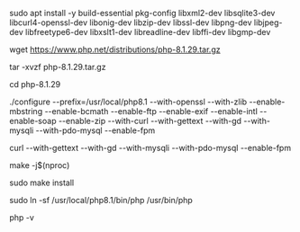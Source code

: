 sudo apt install -y build-essential pkg-config libxml2-dev libsqlite3-dev libcurl4-openssl-dev libonig-dev libzip-dev libssl-dev libpng-dev libjpeg-dev libfreetype6-dev libxslt1-dev libreadline-dev libffi-dev libgmp-dev


wget https://www.php.net/distributions/php-8.1.29.tar.gz


tar -xvzf php-8.1.29.tar.gz


cd php-8.1.29


./configure --prefix=/usr/local/php8.1 --with-openssl --with-zlib --enable-mbstring --enable-bcmath --enable-ftp --enable-exif --enable-intl --enable-soap --enable-zip --with-curl --with-gettext --with-gd --with-mysqli --with-pdo-mysql --enable-fpm

curl --with-gettext --with-gd --with-mysqli --with-pdo-mysql --enable-fpm

make -j$(nproc)

sudo make install


sudo ln -sf /usr/local/php8.1/bin/php /usr/bin/php

php -v
